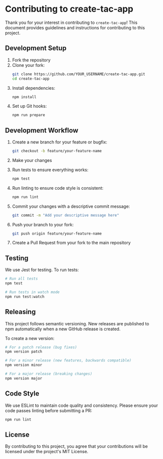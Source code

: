 # Contributing to create-tac-app

Thank you for your interest in contributing to `create-tac-app`! This document provides guidelines and instructions for contributing to this project.

## Development Setup

1. Fork the repository
2. Clone your fork:
   ```bash
   git clone https://github.com/YOUR_USERNAME/create-tac-app.git
   cd create-tac-app
   ```
3. Install dependencies:
   ```bash
   npm install
   ```
4. Set up Git hooks:
   ```bash
   npm run prepare
   ```

## Development Workflow

1. Create a new branch for your feature or bugfix:
   ```bash
   git checkout -b feature/your-feature-name
   ```

2. Make your changes

3. Run tests to ensure everything works:
   ```bash
   npm test
   ```

4. Run linting to ensure code style is consistent:
   ```bash
   npm run lint
   ```

5. Commit your changes with a descriptive commit message:
   ```bash
   git commit -m "Add your descriptive message here"
   ```

6. Push your branch to your fork:
   ```bash
   git push origin feature/your-feature-name
   ```

7. Create a Pull Request from your fork to the main repository

## Testing

We use Jest for testing. To run tests:

```bash
# Run all tests
npm test

# Run tests in watch mode
npm run test:watch
```

## Releasing

This project follows semantic versioning. New releases are published to npm automatically when a new GitHub release is created.

To create a new version:

```bash
# For a patch release (bug fixes)
npm version patch

# For a minor release (new features, backwards compatible)
npm version minor

# For a major release (breaking changes)
npm version major
```

## Code Style

We use ESLint to maintain code quality and consistency. Please ensure your code passes linting before submitting a PR:

```bash
npm run lint
```

## License

By contributing to this project, you agree that your contributions will be licensed under the project's MIT License. 